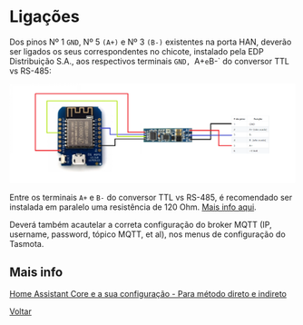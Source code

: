 # Ligações

Dos pinos Nº 1 `GND`, Nº 5 `(A+)` e Nº 3 `(B-)` existentes na porta HAN, deverão ser ligados os seus correspondentes no chicote, instalado pela EDP Distribuição S.A., aos respectivos terminais `GND, `A+` e `B-` do conversor TTL vs RS-485:

![tasmota-rs485](./img/tasmota-rs485.png)
>

Entre os terminais `A+` e `B-` do conversor TTL vs RS-485, é recomendado ser instalada em paralelo uma resistência de 120 Ohm. [Mais info aqui](../Energy%20Box#impedância-de-linha).

Deverá também acautelar a correta configuração do broker MQTT (IP, username, password, tópico MQTT, et al), nos menus de configuração do Tasmota.

## Mais info

[Home Assistant Core e a sua configuração - Para método direto e indireto](../Home%20Assistant/README.md)

[Voltar](./README.md)

